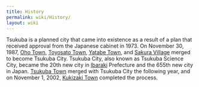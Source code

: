 ```yaml
---
title: History
permalink: wiki/History/
layout: wiki
---
```


Tsukuba is a planned city that came into existence as a result of a plan
that received approval from the Japanese cabinet in 1973. On November
30, 1987, [Oho Town](/wiki/Oho "wikilink"), [Toyosato
Town](/wiki/Toyosato "wikilink"), [Yatabe Town](Yatabe "wikilink"), and
[Sakura Village](/wiki/Sakura "wikilink") merged to become Tsukuba City.
Tsukuba City, also known as Tsukuba Science City, became the 20th new
city in [Ibaraki](/wiki/Ibaraki "wikilink") Prefecture and the 655th new city
in Japan. [Tsukuba Town](/wiki/Tsukuba "wikilink") merged with Tsukuba City
the following year, and on November 1, 2002, [Kukizaki
Town](/wiki/Kukizaki "wikilink") completed the process.
